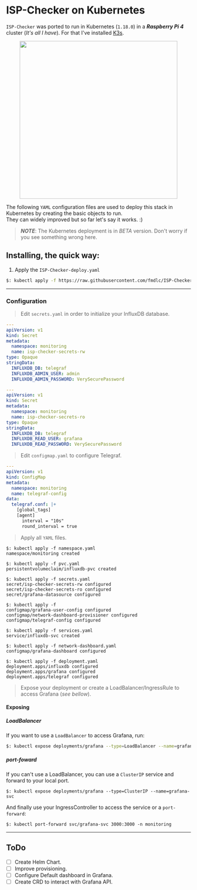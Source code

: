 # ISP-Checker on Kubernetes
`ISP-Checker` was ported to run in Kubernetes (`1.18.0`) in a ***Raspberry Pi 4*** cluster (_It's all I have_). For that I've installed [K3s](https://k3s.io).

<div align="center">
<kbd>
<img src="../img/cluster.jpeg" width="430">
</kbd>
</div>


The following `YAML` configuration files are used to deploy this stack in Kubernetes by creating the basic objects to run.  
They can widely improved but so far let's say it works. :) 

> ***NOTE***: The Kubernetes deployment is in *BETA* version. Don't worry if you see something wrong here.

## Installing, the quick way:

1) Apply the `ISP-Checker-deploy.yaml`
```bash
$: kubectl apply -f https://raw.githubusercontent.com/fmdlc/ISP-Checker/master/kubernetes/ISP-Checker-deploy.yaml
``` 
---

### Configuration

> Edit `secrets.yaml` in order to initialize your InfluxDB database.
```yaml
---
apiVersion: v1
kind: Secret
metadata:
  namespace: monitoring
  name: isp-checker-secrets-rw
type: Opaque
stringData:
  INFLUXDB_DB: telegraf
  INFLUXDB_ADMIN_USER: admin
  INFLUXDB_ADMIN_PASSWORD: VerySecurePassword

---
apiVersion: v1
kind: Secret
metadata:
  namespace: monitoring
  name: isp-checker-secrets-ro
type: Opaque
stringData:
  INFLUXDB_DB: telegraf
  INFLUXDB_READ_USER: grafana
  INFLUXDB_READ_PASSWORD: VerySecurePassword

```

> Edit `configmap.yaml` to configure Telegraf.
```yaml
---
apiVersion: v1
kind: ConfigMap
metadata:
  namespace: monitoring
  name: telegraf-config
data:
  telegraf.conf: |+
    [global_tags]
    [agent]
      interval = "10s"
      round_interval = true
```

> Apply all `YAML` files.
```
$: kubectl apply -f namespace.yaml 
namespace/monitoring created

$: kubectl apply -f pvc.yaml
persistentvolumeclaim/influxdb-pvc created

$: kubectl apply -f secrets.yaml
secret/isp-checker-secrets-rw configured
secret/isp-checker-secrets-ro configured
secret/grafana-datasource configured

$: kubectl apply -f 
configmap/grafana-user-config configured
configmap/network-dashboard-provisioner configured
configmap/telegraf-config configured

$: kubectl apply -f services.yaml
service/influxdb-svc created

$: kubectl apply -f network-dashboard.yaml
configmap/grafana-dashboard configured

$: kubectl apply -f deployment.yaml
deployment.apps/influxdb configured
deployment.apps/grafana configured
deployment.apps/telegraf configured
```

> Expose your deployment or create a LoadBalancer/IngressRule to access Grafana (_see bellow_).

#### Exposing
##### LoadBalancer
If you want to use a `LoadBalancer` to access Grafana, run:
```bash
$: kubectl expose deployments/grafana --type=LoadBalancer --name=grafana-svc
```

##### port-foward
If you can't use a LoadBalancer, you can use a `ClusterIP` service and forward to your local port.
```
$: kubectl expose deployments/grafana --type=ClusterIP --name=grafana-svc
```

And finally use your IngressController to access the service or a `port-forward`:
```
$: kubectl port-forward svc/grafana-svc 3000:3000 -n monitoring
```

---

## ToDo

- [ ] Create Helm Chart.
- [ ] Improve provisioning.
- [ ] Configure Default dashboard in Grafana.
- [ ] Create CRD to interact with Grafana API.

